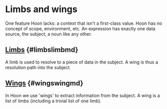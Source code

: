 # Limbs and wings

One feature Hoon lacks: a context that isn't a first-class value. Hoon has no concept of scope, environment, etc. An expression has exactly one data source, the subject, a noun like any other.

## [Limbs](limb.md) {#limbslimbmd}

A limb is used to resolve to a piece of data in the subject. A wing is thus a resolution path into the subject.

## [Wings](wing.md) {#wingswingmd}

In Hoon we use 'wings' to extract information from the subject. A wing is a list of limbs (including a trivial list of one limb).

